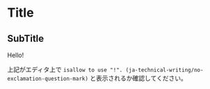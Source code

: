# Title

## SubTitle

Hello!

上記がエディタ上で `isallow to use "!". (ja-technical-writing/no-exclamation-question-mark)` と表示されるか確認してください。
